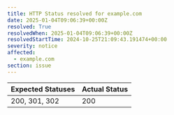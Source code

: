 ```yaml
---
title: HTTP Status resolved for example.com
date: 2025-01-04T09:06:39+00:00Z
resolved: True
resolvedWhen: 2025-01-04T09:06:39+00:00Z
resolvedStartTime: 2024-10-25T21:09:43.191474+00:00
severity: notice
affected:
  - example.com
section: issue
---
```


| Expected Statuses | Actual Status  |
|-------------------|----------------|
| 200, 301, 302 | 200 |
